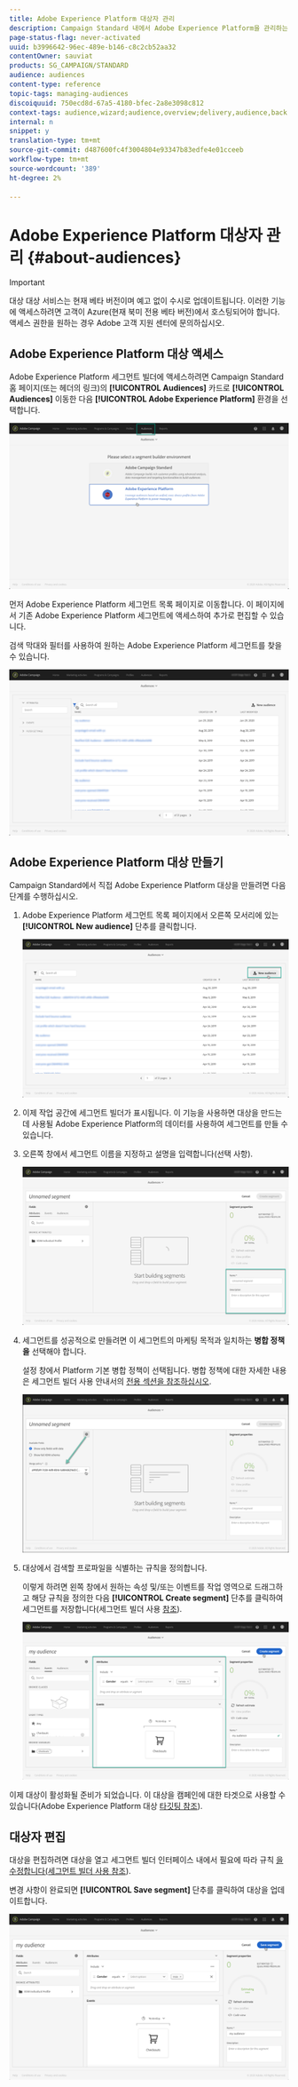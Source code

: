 ```yaml
---
title: Adobe Experience Platform 대상자 관리
description: Campaign Standard 내에서 Adobe Experience Platform을 관리하는 방법을 알아봅니다.
page-status-flag: never-activated
uuid: b3996642-96ec-489e-b146-c8c2cb52aa32
contentOwner: sauviat
products: SG_CAMPAIGN/STANDARD
audience: audiences
content-type: reference
topic-tags: managing-audiences
discoiquuid: 750ecd8d-67a5-4180-bfec-2a8e3098c812
context-tags: audience,wizard;audience,overview;delivery,audience,back
internal: n
snippet: y
translation-type: tm+mt
source-git-commit: d487600fc4f3004804e93347b83edfe4e01cceeb
workflow-type: tm+mt
source-wordcount: '389'
ht-degree: 2%

---
```



# Adobe Experience Platform 대상자 관리 {#about-audiences}

>[!IMPORTANT]
>
>대상 대상 서비스는 현재 베타 버전이며 예고 없이 수시로 업데이트됩니다. 이러한 기능에 액세스하려면 고객이 Azure(현재 북미 전용 베타 버전)에서 호스팅되어야 합니다. 액세스 권한을 원하는 경우 Adobe 고객 지원 센터에 문의하십시오.

## Adobe Experience Platform 대상 액세스

Adobe Experience Platform 세그먼트 빌더에 액세스하려면 Campaign Standard 홈 페이지(또는 헤더의 링크)의 **[!UICONTROL Audiences]** 카드로 **[!UICONTROL Audiences]** 이동한 다음 **[!UICONTROL Adobe Experience Platform]** 환경을 선택합니다.

![](assets/aep_audiences_access.png)

먼저 Adobe Experience Platform 세그먼트 목록 페이지로 이동합니다. 이 페이지에서 기존 Adobe Experience Platform 세그먼트에 액세스하여 추가로 편집할 수 있습니다.

검색 막대와 필터를 사용하여 원하는 Adobe Experience Platform 세그먼트를 찾을 수 있습니다.

![](assets/aep_audiences_list.png)

## Adobe Experience Platform 대상 만들기

Campaign Standard에서 직접 Adobe Experience Platform 대상을 만들려면 다음 단계를 수행하십시오.

1. Adobe Experience Platform 세그먼트 목록 페이지에서 오른쪽 모서리에 있는 **[!UICONTROL New audience]** 단추를 클릭합니다.

   ![](assets/aep_audiences_creation_create.png)

1. 이제 작업 공간에 세그먼트 빌더가 표시됩니다. 이 기능을 사용하면 대상을 만드는 데 사용될 Adobe Experience Platform의 데이터를 사용하여 세그먼트를 만들 수 있습니다.

1. 오른쪽 창에서 세그먼트 이름을 지정하고 설명을 입력합니다(선택 사항).

   ![](assets/aep_audiences_creation_edit_name.png)

1. 세그먼트를 성공적으로 만들려면 이 세그먼트의 마케팅 목적과 일치하는 **병합 정책을** 선택해야 합니다.

   설정 창에서 Platform 기본 병합 정책이 선택됩니다. 병합 정책에 대한 자세한 내용은 세그먼트 빌더 사용 안내서의 [전용 섹션을 참조하십시오](https://docs.adobe.com/content/help/en/experience-platform/segmentation/ui/overview.html).

   ![](assets/aep_audiences_mergepolicy.png)

1. 대상에서 검색할 프로파일을 식별하는 규칙을 정의합니다.

   이렇게 하려면 왼쪽 창에서 원하는 속성 및/또는 이벤트를 작업 영역으로 드래그하고 해당 규칙을 정의한 다음 **[!UICONTROL Create segment]** 단추를 클릭하여 세그먼트를 저장합니다(세그먼트 빌더 사용 [참조](../../audiences/using/aep-using-segment-builder.md)).

   ![](assets/aep_audiences_creation_query.png)

이제 대상이 활성화될 준비가 되었습니다. 이 대상을 캠페인에 대한 타겟으로 사용할 수 있습니다(Adobe Experience Platform 대상 [타깃팅 참조](../../automating/using/aep-targeting-audiences.md)).

## 대상자 편집

대상을 편집하려면 대상을 열고 세그먼트 빌더 인터페이스 내에서 필요에 따라 규칙 [을 수정합니다(세그먼트 빌더 사용 참조](../../audiences/using/aep-using-segment-builder.md)).

변경 사항이 완료되면 **[!UICONTROL Save segment]** 단추를 클릭하여 대상을 업데이트합니다.

![](assets/aep_audiences_editing.png)

